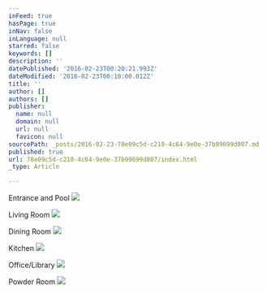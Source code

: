 ```yaml
---
inFeed: true
hasPage: true
inNav: false
inLanguage: null
starred: false
keywords: []
description: ''
datePublished: '2016-02-23T00:20:21.993Z'
dateModified: '2016-02-23T00:10:00.012Z'
title: ''
author: []
authors: []
publisher:
  name: null
  domain: null
  url: null
  favicon: null
sourcePath: _posts/2016-02-23-78e09c5d-c210-4c64-9e0e-37b99699d807.md
published: true
url: 78e09c5d-c210-4c64-9e0e-37b99699d807/index.html
_type: Article

---
```

Entrance and Pool
![](https://the-grid-user-content.s3-us-west-2.amazonaws.com/7d3e51a0-cb2e-47e5-98e9-d275874915f2.JPG)

Living Room
![](https://the-grid-user-content.s3-us-west-2.amazonaws.com/3f8f3f8c-728e-44d4-9da7-e88f694bdddb.JPG)

Dining Room
![](https://the-grid-user-content.s3-us-west-2.amazonaws.com/bc406906-a00b-464f-bd92-bc05d53c4850.JPG)

Kitchen
![](https://the-grid-user-content.s3-us-west-2.amazonaws.com/31a07360-8ddc-4815-85ec-c3acddf56208.JPG)

Office/Library
![](https://the-grid-user-content.s3-us-west-2.amazonaws.com/b6985741-b410-4cde-8d8f-ac0f50176eee.JPG)

Powder Room
![](https://the-grid-user-content.s3-us-west-2.amazonaws.com/14159ef2-2d7e-4810-b6ed-58517e0d8552.JPG)